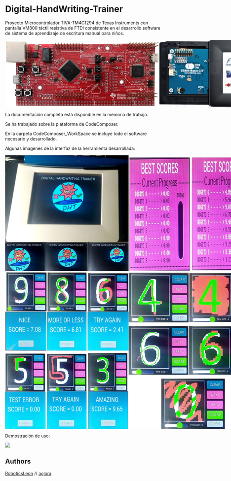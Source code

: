 # Digital-HandWriting-Trainer
Proyecto Microcontrolador TIVA-TM4C1294 de Texas Instruments con pantalla VM800 táctil resistiva de FTDI consistente en el desarrollo software de sistema de aprendizaje de escritura manual para niños.

<div style="display: flex; flex-direction: row;">
  <img src="https://github.com/aglora/Digital-HandWriting-Trainer/blob/main/imgs/5.png" width="500" />
  <img src="https://github.com/aglora/Digital-HandWriting-Trainer/blob/main/imgs/6.png" width="300" />
</div>

La documentación completa está disponible en la memoria de trabajo. 

Se ha trabajado sobre la plataforma de CodeComposer.

En la carpeta CodeComposer_WorkSpace se incluye todo el software necesario y desarrollado.

Algunas imagenes de la interfaz de la herramienta desarrollada:

<div style="display: flex; flex-direction: row;">
  <img src="https://github.com/aglora/Digital-HandWriting-Trainer/blob/main/imgs/1.png" width="400" />
  <img src="https://github.com/aglora/Digital-HandWriting-Trainer/blob/main/imgs/4.png" width="400" />
</div>

<div style="display: flex; flex-direction: row;">
  <img src="https://github.com/aglora/Digital-HandWriting-Trainer/blob/main/imgs/3.png" width="400" />
  <img src="https://github.com/aglora/Digital-HandWriting-Trainer/blob/main/imgs/2.png" width="400" />
</div>


Demostración de uso:

<img src="https://github.com/aglora/Digital-HandWriting-Trainer/blob/main/imgs/demo.gif" width="800" />


## Authors
[RoboticsLeon](https://github.com/RoboticsLeon) //
[aglora](https://github.com/aglora) 
